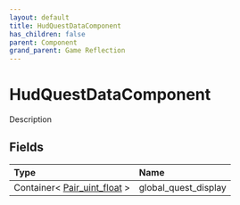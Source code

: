 ```yaml
---
layout: default
title: HudQuestDataComponent
has_children: false
parent: Component
grand_parent: Game Reflection
---
```

# HudQuestDataComponent
Description 

## Fields

| Type | Name |
|:----------|:--------------|
| Container< [Pair_uint_float](/riftbreaker-wiki/docs/game-reflection/classes/pair_uint_float/) > | global_quest_display |


